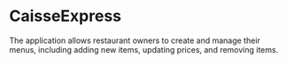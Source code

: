 # CaisseExpress
 The application allows restaurant owners to create and manage their menus, including adding new items, updating prices, and removing items.
